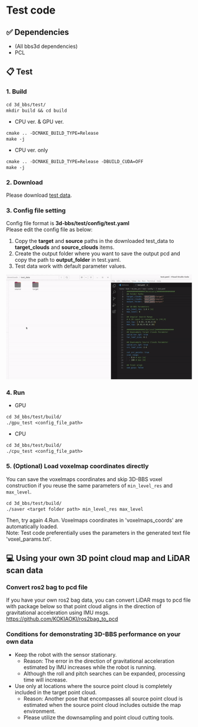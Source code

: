 # Test code

## ✅ Dependencies
- (All bbs3d dependencies)
- PCL

## 📋 Test
### 1. Build
```shell script
cd 3d_bbs/test/
mkdir build && cd build
```

- CPU ver. & GPU ver.
```shell script
cmake .. -DCMAKE_BUILD_TYPE=Release
make -j
```

- CPU ver. only  
```shell script
cmake .. -DCMAKE_BUILD_TYPE=Release -DBUILD_CUDA=OFF
make -j
```

### 2. Download
Please download [test data](https://drive.google.com/file/d/1JfdQjQ3-4qOmHtvYq8UafBCmbz45-F4Z/view?usp=drive_link).

### 3. Config file setting
Config file format is **3d-bbs/test/config/test.yaml**  
Please edit the config file as below:
1. Copy the **target** and **source** paths in the downloaded test_data to **target_clouds** and **source_clouds** items.
1. Create the output folder where you want to save the output pcd and copy the path to **output_folder** in test.yaml.
1. Test data work with default parameter values.  

![Alt text](../figs/config_setting.gif)

### 4. Run
- GPU
```
cd 3d_bbs/test/build/
./gpu_test <config_file_path>
```

- CPU
```
cd 3d_bbs/test/build/
./cpu_test <config_file_path>
```

### 5. (Optional) Load voxelmap coordinates directly
You can save the voxelmaps coordinates and skip 3D-BBS voxel construction if you reuse the same parameters of `min_level_res` and `max_level`.
```
cd 3d_bbs/test/build/
./saver <target folder path> min_level_res max_level 
```
Then, try again 4.Run. Voxelmaps coordinates in 'voxelmaps_coords' are automatically loaded.  
Note: Test code preferentially uses the parameters in the generated text file 'voxel_params.txt'.

## 💻 Using your own 3D point cloud map and LiDAR scan data
### Convert ros2 bag to pcd file
If you have your own ros2 bag data, you can convert LiDAR msgs to pcd file with package below so that point cloud aligns in the direction of gravitational acceleration using IMU msgs.  
https://github.com/KOKIAOKI/ros2bag_to_pcd

### Conditions for demonstrating 3D-BBS performance on your own data
- Keep the robot with the sensor stationary.
  - Reason: The error in the direction of gravitational acceleration estimated by IMU increases while the robot is running.
  - Although the roll and pitch searches can be expanded, processing time will increase.
- Use only at locations where the source point cloud is completely included in the target point cloud.
  - Reason: Another pose that encompasses all source point cloud is estimated when the source point cloud includes outside the map environment. 
  - Please utilize the downsampling and point cloud cutting tools.
